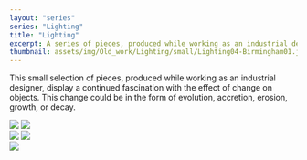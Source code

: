```yaml
---
layout: "series"
series: "Lighting"
title: "Lighting"
excerpt: A series of pieces, produced while working as an industrial designer, display a continued fascination with the effect of change on objects.
thumbnail: assets/img/Old_work/Lighting/small/Lighting04-Birmingham01.jpg
---
```

This small selection of pieces, produced while working as an industrial designer, display a continued fascination with the effect of change on objects. This change could be in the form of evolution, accretion, erosion, growth, or decay. 

<div class="row">
<div class="column">
<img src="{{ site.baseurl }}/assets/img/Old_work/Lighting/small/Lighting04-Birmingham01.jpg" />
<img src="{{ site.baseurl }}/assets/img/Old_work/Lighting/small/Lighting01-London01.jpg" />
</div>
<div class="column">
<img src="{{ site.baseurl }}/assets/img/Old_work/Lighting/small/Lighting05-Birmingham02.jpg" />
<img src="{{ site.baseurl }}/assets/img/Old_work/Lighting/small/Lighting02-London02.jpg" />
</div>
 <div class="column">
<img src="{{ site.baseurl }}/assets/img/Old_work/Lighting/small/Lighting03-Newcastle.jpg" />
</div>
</div>
